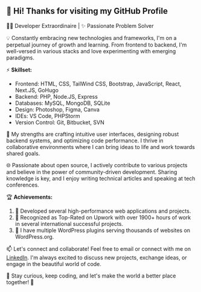 ## 👋 Hi! Thanks for visiting my GitHub Profile

👨‍💻 Developer Extraordinaire | ✨ Passionate Problem Solver

💡 Constantly embracing new technologies and frameworks, I'm on a perpetual journey of growth and learning. From frontend to backend, I'm well-versed in various stacks and love experimenting with emerging paradigms.

⚡️ **Skillset:**
- Frontend: HTML, CSS, TailWind CSS, Bootstrap, JavaScript, React, Next.JS, GoHugo
- Backend: PHP, Node.JS, Express
- Databases: MySQL, MongoDB, SQLite
- Design: Photoshop, Figma, Canva
- IDEs: VS Code, PHPStorm
- Version Control: Git, Bitbucket, SVN

💪 My strengths are crafting intuitive user interfaces, designing robust backend systems, and optimizing code performance. I thrive in collaborative environments where I can bring ideas to life and work towards shared goals.

🌐 Passionate about open source, I actively contribute to various projects and believe in the power of community-driven development. Sharing knowledge is key, and I enjoy writing technical articles and speaking at tech conferences.

🏆 **Achievements:**
1. 🥇 Developed several high-performance web applications and projects.
2. 🥈 Recognized as Top-Rated on Upwork with over 1900+ hours of work in several international successful projects.
3. 🥉 I have multiple WordPress plugins serving thousands of websites on WordPress.org.

📫 Let's connect and collaborate! Feel free to email or connect with me on [LinkedIn](https://www.linkedin.com/in/usman-ali-qureshi-3664717a/). I'm always excited to discuss new projects, exchange ideas, or engage in the beautiful world of code.

🌟 Stay curious, keep coding, and let's make the world a better place together! 🚀
